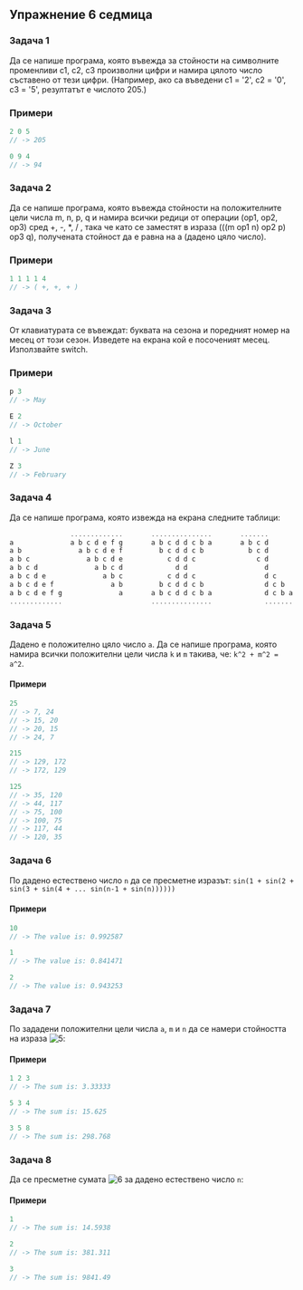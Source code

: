 ## Упражнение 6 седмица ##

### Задача 1 ###

Да се напише програма, която въвежда за стойности на символните променливи c1, c2, c3 произволни цифри и намира цялото число съставено от тези цифри. (Например, ако са въведени c1 = '2', c2 = '0', c3 = '5', резултатът е числото 205.)

### Примери ###

```c++
2 0 5
// -> 205

0 9 4
// -> 94
```

### Задача 2 ###

Да се напише програма, която въвежда стойности на положителните цели числа m, n, p, q и намира всички редици от операции (op1, op2, op3) сред +, -, *, / , така че като се заместят в израза (((m op1 n) op2 p) op3 q), получената стойност да е равна на а (дадено цяло число).
 
### Примери ###

```c++
1 1 1 1 4
// -> ( +, +, + )  
``` 

### Задача 3 ###

От клавиатурата се въвеждат: буквата на сезона и поредният номер на месец от този сезон. Изведете на екрана кой е посоченият месец. Използвайте switch.

### Примери ###

```c++
p 3
// -> May

E 2
// -> October

l 1
// -> June

Z 3
// -> February
```

### Задача 4 ###

Да се напише програма, която извежда на екрана следните таблици:

```c++
               .............       ...............       .......
a              a b c d e f g       a b c d d c b a       a b c d
a b              a b c d e f         b c d d c b           b c d
a b c              a b c d e           c d d c               c d
a b c d              a b c d             d d                   d
a b c d e              a b c           c d d c                 d c
a b c d e f              a b         b c d d c b               d c b
a b c d e f g              a       a b c d d c b a             d c b a
.............                      ...............             .......
```


### Задача 5 ###

Дадено е положително цяло число ```a```. Да се напише програма, която намира всички положителни цели числа ```k``` и ```m``` такива, че: ```k^2 + m^2 = a^2```.

#### Примери ####

```c++
25
// -> 7, 24
// -> 15, 20
// -> 20, 15
// -> 24, 7

215
// -> 129, 172
// -> 172, 129

125
// -> 35, 120
// -> 44, 117
// -> 75, 100
// -> 100, 75
// -> 117, 44
// -> 120, 35
```

### Задача 6 ###

По дадено естествено число ```n``` да се пресметне изразът: ```sin(1 + sin(2 + sin(3 + sin(4 + ... sin(n-1 + sin(n))))))```

#### Примери ####

```c++
10
// -> The value is: 0.992587

1
// -> The value is: 0.841471

2
// -> The value is: 0.943253
```

### Задача 7 ###

По зададени положителни цели числа ```a```, ```m``` и ```n``` да се намери стойността на израза ![5](http://oi44.tinypic.com/155ki04.jpg):

#### Примери ####

```c++
1 2 3
// -> The sum is: 3.33333

5 3 4
// -> The sum is: 15.625

3 5 8
// -> The sum is: 298.768
```

### Задача 8 ###

Да се пресметне сумата ![6](http://oi40.tinypic.com/2jb5vmx.jpg) за дадено естествено число ```n```:

#### Примери ####

```c++
1
// -> The sum is: 14.5938

2
// -> The sum is: 381.311

3
// -> The sum is: 9841.49
```


